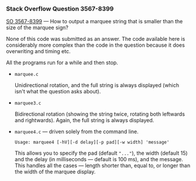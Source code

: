 ### Stack Overflow Question 3567-8399

[SO 3567-8399](https://stackoverflow.com/q/35678399) &mdash;
How to output a marquee string that is smaller than the size of the marquee sign?

None of this code was submitted as an answer.
The code available here is considerably more complex than the code in
the question because it does overwriting and timing etc.

All the programs run for a while and then stop.

* `marquee.c`

  Unidirectional rotation, and the full string is always displayed
  (which isn't what the question asks about).

* `marquee3.c`

  Bidirectional rotation (showing the string twice, rotating both
  leftwards and rightwards).  Again, the full string is always
  displayed.

* `marquee4.c` — driven solely from the command line.

  `Usage: marquee4 [-hV][-d delay][-p pad][-w width] 'message'`

  This allows you to specify the pad (default `"..."`), the width
  (default 15) and the delay (in milliseconds — default is 100 ms),
  and the message.  This handles all the cases — length shorter than,
  equal to, or longer than the width of the marquee display.
